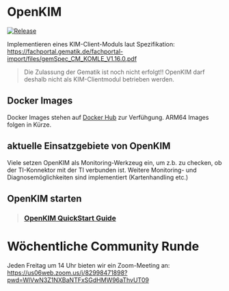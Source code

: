 # OpenKIM

[![Release](https://github.com/sberg-net/openkim/actions/workflows/release.yml/badge.svg)](https://github.com/sberg-net/openkim/actions/workflows/release.yml)

Implementieren eines KIM-Client-Moduls laut Spezifikation:
https://fachportal.gematik.de/fachportal-import/files/gemSpec_CM_KOMLE_V1.16.0.pdf

> Die Zulassung der Gematik ist noch nicht erfolgt!! OpenKIM darf deshalb nicht als KIM-Clientmodul betrieben werden.

## Docker Images
Docker Images stehen auf [Docker Hub](https://hub.docker.com/r/sbergit/openkim) zur Verfühgung.
ARM64 Images folgen in Kürze.

## aktuelle Einsatzgebiete von OpenKIM
Viele setzen OpenKIM als Monitoring-Werkzeug ein, um z.b. zu checken, 
ob der TI-Konnektor mit der TI verbunden ist. Weitere Monitoring- und Diagnosemöglichkeiten sind
implementiert (Kartenhandling etc.)


## OpenKIM starten

> ### [OpenKIM QuickStart Guide](doc/QuickStartGuide.md)

# Wöchentliche Community Runde

Jeden Freitag um 14 Uhr bieten wir ein Zoom-Meeting an: https://us06web.zoom.us/j/82998471898?pwd=WlVwN3Z1NXBaNTFxSGdHMW96aThvUT09
